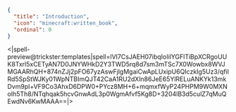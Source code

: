 ```json
{
  "title": "Introduction",
  "icon": "minecraft:written_book",
  "ordinal": 0
}
```

<|spell-preview@trickster:templates|spell=lVI7CsJAEH07ibqIoIilYGFlTiBpXCRgoUUK8Txrl5xCETyAN7D0JNYWHkD2Y3TWD5rq8d7sm3mTSc7X0Wowbx8WVJMGAARhQH+874nZJj2pFO67yzAswFjlgMgaiCwApLUxipU6QIczkIg5Uz3/qfilRd5SpStWJKy01WpNTBImQJT42CaA1RU2dXln86JeE65YlRELuANKYk13mkDvm9pl+VF9Co3AhxD6DPW0+PYcz8MH+6+mqmxfWyP24PHPM9W0MXNoIh5Th8/NTqhqak5hcvGnwAdL3p0WgmAfvf5Kg8D+3204lB3d5culZ7qMuQEwdNv6KwMAAA==|>
